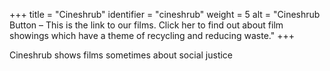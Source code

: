 +++
    title = "Cineshrub"
    identifier = "cineshrub"
    weight = 5
    alt = "Cineshrub Button – This is the link to our films. Click her to find out about film showings which have a theme of recycling and reducing waste."
+++

Cineshrub shows films sometimes about social justice